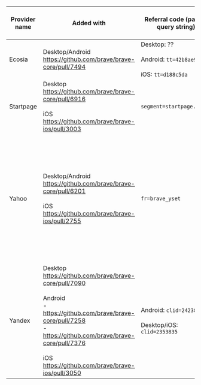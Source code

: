 | Provider name | Added with | Referral code (part of query string) | Regions (2 digit country code) | Deployed in |
| ------------- | ---------- | ----------------------- | ------------------------------ | ----------- |
| Ecosia | Desktop/Android https://github.com/brave/brave-core/pull/7494 | Desktop: ??<br><br>Android: `tt=42b8ae98`<br><br>iOS: `tt=d188c5da` | US, UK, GB, FR, DE, NL, BE, CH, SE | n/a |
| Startpage | Desktop https://github.com/brave/brave-core/pull/6916 <br><br> iOS https://github.com/brave/brave-ios/pull/3003 | `segment=startpage.brave`| All | Desktop/Android: 1.16<br><br>iOS: 1.22 |
| Yahoo  | Desktop/Android https://github.com/brave/brave-core/pull/6201<br><br>iOS https://github.com/brave/brave-ios/pull/2755 | `fr=brave_yset` | AR, AT, AU, BR, CA, CH, CL, CO, DE, DK, ES, FI, FR, HK, ID, IE, IN, IT, MX, MY, NL, NO, NZ, PE, PH, SE, SG, TH, TW, GB, VE, VN | Desktop/Android: 1.12<br><br>iOS: 1.19.1 |
| Yandex | Desktop https://github.com/brave/brave-core/pull/7090<br><br>Android<br> - https://github.com/brave/brave-core/pull/7258<br>- https://github.com/brave/brave-core/pull/7376<br><br>iOS https://github.com/brave/brave-ios/pull/3050 | Android: `clid=2423859`<br><br>Desktop/iOS: `clid=2353835` | AM, AZ, BY, KG, KZ, MD, RU, TJ, TM, UZ | Desktop/Android: 1.18<br><br>iOS: 1.22 |